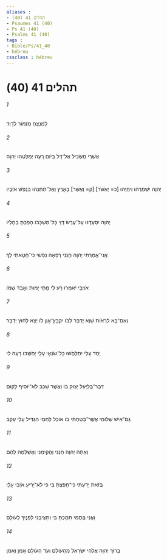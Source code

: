 ```yaml
---
aliases : 
- תהלים 41 (40)
- Psaumes 41 (40)
- Ps 41 (40)
- Psalms 41 (40)
tags : 
- Bible/Ps/41_40
- hébreu
cssclass : hébreu
---
```


# תהלים 41 (40)

###### 1
לַמְנַצֵּחַ מִזְמֹור לְדָוִד׃
###### 2
אַשְׁרֵי מַשְׂכִּיל אֶל־דָּל בְּיֹום רָעָה יְמַלְּטֵהוּ יְהוָה׃
###### 3
יְהוָה יִשְׁמְרֵהוּ וִיחַיֵּהוּ [כ= יֶאְשֹּׁר] [ק= וְאֻשַּׁר] בָּאָרֶץ וְאַל־תִּתְּנֵהוּ בְּנֶפֶשׁ אֹיְבָיו׃
###### 4
יְהוָה יִסְעָדֶנּוּ עַל־עֶרֶשׂ דְּוָי כָּל־מִשְׁכָּבֹו הָפַכְתָּ בְחָלְיֹו׃
###### 5
אֲנִי־אָמַרְתִּי יְהוָה חָנֵּנִי רְפָאָה נַפְשִׁי כִּי־חָטָאתִי לָךְ׃
###### 6
אֹויְבַי יֹאמְרוּ רַע לִי מָתַי יָמוּת וְאָבַד שְׁמֹו׃
###### 7
וְאִם־בָּא לִרְאֹות שָׁוְא יְדַבֵּר לִבֹּו יִקְבָּץ־אָוֶן לֹו יֵצֵא לַחוּץ יְדַבֵּר׃
###### 8
יַחַד עָלַי יִתְלַחֲשׁוּ כָּל־שֹׂנְאָי עָלַי יַחְשְׁבוּ רָעָה לִי׃
###### 9
דְּבַר־בְּלִיַּעַל יָצוּק בֹּו וַאֲשֶׁר שָׁכַב לֹא־יֹוסִיף לָקוּם׃
###### 10
גַּם־אִישׁ שְׁלֹומִי אֲשֶׁר־בָּטַחְתִּי בֹו אֹוכֵל לַחְמִי הִגְדִּיל עָלַי עָקֵב׃
###### 11
וְאַתָּה יְהוָה חָנֵּנִי וַהֲקִימֵנִי וַאֲשַׁלְּמָה לָהֶם׃
###### 12
בְּזֹאת יָדַעְתִּי כִּי־חָפַצְתָּ בִּי כִּי לֹא־יָרִיעַ אֹיְבִי עָלָי׃
###### 13
וַאֲנִי בְּתֻמִּי תָּמַכְתָּ בִּי וַתַּצִּיבֵנִי לְפָנֶיךָ לְעֹולָם׃
###### 14
בָּרוּךְ יְהוָה אֱלֹהֵי יִשְׂרָאֵל מֵהָעֹולָם וְעַד הָעֹולָם אָמֵן וְאָמֵן׃
